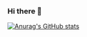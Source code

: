 ### Hi there 👋

[![Anurag's GitHub stats](https://github-readme-stats.vercel.app/api?username=aycippo)](https://github.com/anuraghazra/github-readme-stats)

<!--
**aycippo/aycippo** is a ✨ _special_ ✨ repository because its `README.md` (this file) appears on your GitHub profile.

Here are some ideas to get you started:

- 🔭 I’m currently working on ...
- 🌱 I’m currently learning ...
- 👯 I’m looking to collaborate on ...
- 🤔 I’m looking for help with ...
- 💬 Ask me about ...
- 📫 How to reach me: ...
- 😄 Pronouns: she/her
- ⚡ Fun fact: ...
-->
